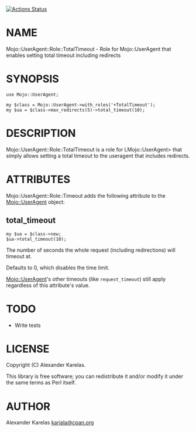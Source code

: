 [![Actions Status](https://github.com/karjala/mojo-useragent-role-total_timeout/actions/workflows/test.yml/badge.svg)](https://github.com/karjala/mojo-useragent-role-total_timeout/actions)
# NAME

Mojo::UserAgent::Role::TotalTimeout - Role for Mojo::UserAgent that enables setting total timeout including redirects

# SYNOPSIS

    use Mojo::UserAgent;

    my $class = Mojo::UserAgent->with_roles('+TotalTimeout');
    my $ua = $class->max_redirects(5)->total_timeout(10);

# DESCRIPTION

Mojo::UserAgent::Role::TotalTimeout is a role for LMojo::UserAgent> that simply allows setting a total timeout to
the useragent that includes redirects.

# ATTRIBUTES

Mojo::UserAgent::Role::Timeout adds the following attribute to the [Mojo::UserAgent](https://metacpan.org/pod/Mojo%3A%3AUserAgent) object:

## total\_timeout

    my $ua = $class->new;
    $ua->total_timeout(10);

The number of seconds the whole request (including redirections) will timeout at.

Defaults to 0, which disables the time limit.

[Mojo::UserAgent](https://metacpan.org/pod/Mojo%3A%3AUserAgent)'s other timeouts (like `request_timeout`) still apply regardless of this attribute's value.

# TODO

- Write tests

# LICENSE

Copyright (C) Alexander Karelas.

This library is free software; you can redistribute it and/or modify
it under the same terms as Perl itself.

# AUTHOR

Alexander Karelas <karjala@cpan.org>
